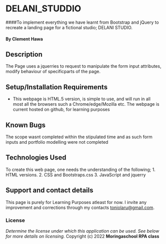 # DELANI_STUDDIO
####To implement everything we have learnt from Bootstrap and jQuery to recreate a landing page for a fictional studio; DELANI STUDIO.
#### By **Clement Hawa**
## Description
The Page uses a jquerries to request to manipulate the form input attributes, modify behaviour of specificparts of the page.
## Setup/Installation Requirements
* This webpage is HTML.5 version, is simple to use, and will run in all most all the browsers such a Chrome/edge/Mozilla etc. The webpage is current hosted on github, for learning purposes
## Known Bugs
The scope wasnt completed within the stipulated time and as such form inputs and portfolio modelling were not completed 
## Technologies Used
To create this web page, one needs the understanding of the following;
    1. HTML versions.
    2. CSS and Bootstraps.css
    3. JavaScript and jquerry
## Support and contact details
This page is purely for Learning Purposes atleast for now. I invite any improvement and corrections through my contacts toniolaru@gmail.com.
### License
*Determine the license under which this application can be used.  See below for more details on licensing.*
Copyright (c) 2022 **Moringaschool RPA class**
